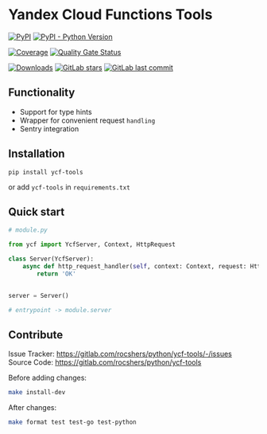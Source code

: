 # Yandex Cloud Functions Tools

[![PyPI](https://img.shields.io/pypi/v/ycf-tools)](https://pypi.org/project/ycf-tools/)
[![PyPI - Python Version](https://img.shields.io/pypi/pyversions/ycf-tools)](https://pypi.org/project/ycf-tools/)

[![Coverage](https://sonarcloud.io/api/project_badges/measure?project=rocshers_ycf-tools&metric=coverage)](https://sonarcloud.io/summary/new_code?id=rocshers_ycf-tools)
[![Quality Gate Status](https://sonarcloud.io/api/project_badges/measure?project=rocshers_ycf-tools&metric=alert_status)](https://sonarcloud.io/summary/new_code?id=rocshers_ycf-tools)

[![Downloads](https://static.pepy.tech/badge/ycf-tools)](https://pepy.tech/project/ycf-tools)
[![GitLab stars](https://img.shields.io/gitlab/stars/rocshers/python/ycf-tools)](https://gitlab.com/rocshers/python/ycf-tools)
[![GitLab last commit](https://img.shields.io/gitlab/last-commit/rocshers/python/ycf-tools)](https://gitlab.com/rocshers/python/ycf-tools)

## Functionality

- Support for type hints
- Wrapper for convenient request `handling`
- Sentry integration

## Installation

`pip install ycf-tools`

or add `ycf-tools` in `requirements.txt`

## Quick start

```python
# module.py

from ycf import YcfServer, Context, HttpRequest

class Server(YcfServer):
    async def http_request_handler(self, context: Context, request: HttpRequest):
        return 'OK'
    

server = Server()

# entrypoint -> module.server
```

## Contribute

Issue Tracker: <https://gitlab.com/rocshers/python/ycf-tools/-/issues>  
Source Code: <https://gitlab.com/rocshers/python/ycf-tools>

Before adding changes:

```bash
make install-dev
```

After changes:

```bash
make format test test-go test-python
```
